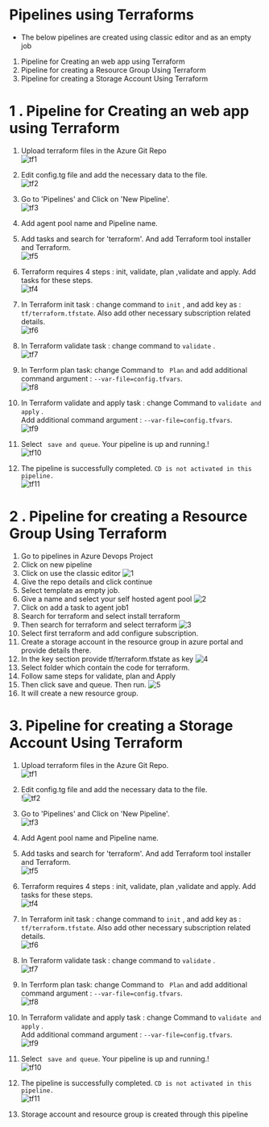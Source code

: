 # Pipelines using Terraforms
  * The below pipelines are created using classic editor and as an empty job
  1. Pipeline for Creating an web app using Terraform
  2. Pipeline for creating a Resource Group Using Terraform
  3. Pipeline for creating a Storage Account Using Terraform

# 1 . Pipeline for Creating an web app using Terraform


  1. Upload terraform files in the Azure Git Repo <br>![tf1](https://user-images.githubusercontent.com/23217592/154906132-b29d294a-72b0-489c-9dc4-16e7765bd12d.jpg)
  2. Edit config.tg file and add the necessary data to the file.<br>![tf2](https://user-images.githubusercontent.com/23217592/154906328-3ba14d4a-6b70-471a-ad06-176f1515fafb.jpg)

  3. Go to 'Pipelines' and Click on 'New Pipeline'.<br> ![tf3](https://user-images.githubusercontent.com/23217592/154906639-30603788-16ab-4bc0-935b-6623e0c9ba17.jpg)

  4. Add agent pool name and Pipeline name. 
  5. Add tasks and search for 'terraform'. And add Terraform tool installer and Terraform.<br> ![tf5](https://user-images.githubusercontent.com/23217592/154907102-b37d1f4d-f1cf-4ba8-9860-dc7dffbf77bd.jpg)

  6. Terraform requires 4 steps : init, validate, plan ,validate and apply. Add tasks for these steps.<br> ![tf4](https://user-images.githubusercontent.com/23217592/154907452-125bcbc6-cc5e-40a0-9c09-ded042dabafc.jpg)

  7. In Terraform init task : change command to ```init``` , and add key as :``` tf/terraform.tfstate```. Also add other necessary subscription related details.<br> ![tf6](https://user-images.githubusercontent.com/23217592/154907856-81a1c81e-4b43-40f4-8784-ad8b0cdadc17.jpg)

  8. In Terraform validate task : change command to ```validate``` .<br> ![tf7](https://user-images.githubusercontent.com/23217592/154908093-785f9dc2-9f4b-46c7-b54d-61bd7c6151f0.jpg)
  9. In Terrform plan task: change Command to ``` Plan``` and add additional command argument : ``` --var-file=config.tfvars ```. <br> ![tf8](https://user-images.githubusercontent.com/23217592/154908385-b9e03090-c771-417d-af89-fee216e1e9ce.jpg)
  10. In Terraform validate and apply task : change Command to ``` validate and apply ``` .<br>Add additional command argument : ``` --var-file=config.tfvars ```. <br>![tf9](https://user-images.githubusercontent.com/23217592/154908593-26157af1-a431-41cb-a463-3f7720056e4d.jpg)
  11. Select ``` save and queue```. Your pipeline is up and running.!<br>
  ![tf10](https://user-images.githubusercontent.com/23217592/154908874-b6e006ff-0af0-403d-b4ca-6f86b4c78d04.jpg)
  13. The pipeline is successfully completed. ```CD is not activated in this pipeline. ``` <br> ![tf11](https://user-images.githubusercontent.com/23217592/154909093-e2dbd2cd-b5a5-4415-833c-556e8f3cfc72.jpg)

# 2 . Pipeline for creating a Resource Group Using Terraform

   1. Go to pipelines in Azure Devops Project
   2. Click on new pipeline
   3. Click on use the classic editor
      ![1](https://user-images.githubusercontent.com/70442264/154905709-4f40aa45-551b-4a52-a0cc-c2d4b0236822.png)
   4. Give the repo details and click continue
   5. Select template as empty job.
   6. Give a name and select your self hosted agent pool
      ![2](https://user-images.githubusercontent.com/70442264/154906095-da6b0bc4-d65c-4b96-bac9-e105bfd5055e.png)
   7. Click on add a task to agent job1
   8. Search for terraform and select install terraform
   9. Then search for terraform and select terraform
      ![3](https://user-images.githubusercontent.com/70442264/154906441-f814d530-b883-4677-ac13-8b7c9c01a3f8.png)
   10. Select first terraform and add configure subscription.
   11. Create a storage account in the resource group in azure portal and provide details there.
   12. In the key section provide tf/terraform.tfstate as key
      ![4](https://user-images.githubusercontent.com/70442264/154906728-01f8650a-3056-4249-82bd-672e9a11e241.png)
   13. Select folder which contain the code for terraform.
   14. Follow same steps for validate, plan and Apply
   15. Then click save and queue. Then run.
      ![5](https://user-images.githubusercontent.com/70442264/154907149-0b684c54-6251-45c3-9a9f-27aa92402265.png)
   16. It will create a new resource group.

# 3. Pipeline for creating a Storage Account Using Terraform
  1. Upload terraform files in the Azure Git Repo. <br>![tf1](https://user-images.githubusercontent.com/23217592/155058810-be460ea3-f376-4afa-8f8e-8cfd8cd6fb09.jpg)

  2. Edit config.tg file and add the necessary data to the file.<br>!![tf2](https://user-images.githubusercontent.com/23217592/155058832-e066b2f2-a212-4951-88b7-4310e07786ed.jpg)


  3. Go to 'Pipelines' and Click on 'New Pipeline'.<br> ![tf3](https://user-images.githubusercontent.com/23217592/154906639-30603788-16ab-4bc0-935b-6623e0c9ba17.jpg)

  4. Add Agent pool name and Pipeline name. 
  5. Add tasks and search for 'terraform'. And add Terraform tool installer and Terraform.<br> ![tf5](https://user-images.githubusercontent.com/23217592/154907102-b37d1f4d-f1cf-4ba8-9860-dc7dffbf77bd.jpg)

  6. Terraform requires 4 steps : init, validate, plan ,validate and apply. Add tasks for these steps.<br> ![tf4](https://user-images.githubusercontent.com/23217592/154907452-125bcbc6-cc5e-40a0-9c09-ded042dabafc.jpg)

  7. In Terraform init task : change command to ```init``` , and add key as :``` tf/terraform.tfstate```. Also add other necessary subscription related details.<br> ![tf6](https://user-images.githubusercontent.com/23217592/154907856-81a1c81e-4b43-40f4-8784-ad8b0cdadc17.jpg)

  8. In Terraform validate task : change command to ```validate``` .<br> ![tf7](https://user-images.githubusercontent.com/23217592/154908093-785f9dc2-9f4b-46c7-b54d-61bd7c6151f0.jpg)
  9. In Terrform plan task: change Command to ``` Plan``` and add additional command argument : ``` --var-file=config.tfvars ```. <br> ![tf8](https://user-images.githubusercontent.com/23217592/154908385-b9e03090-c771-417d-af89-fee216e1e9ce.jpg)
  10. In Terraform validate and apply task : change Command to ``` validate and apply ``` .<br>Add additional command argument : ``` --var-file=config.tfvars ```. <br>![tf9](https://user-images.githubusercontent.com/23217592/154908593-26157af1-a431-41cb-a463-3f7720056e4d.jpg)
  11. Select ``` save and queue```. Your pipeline is up and running.!<br>
  ![tf10](https://user-images.githubusercontent.com/23217592/154908874-b6e006ff-0af0-403d-b4ca-6f86b4c78d04.jpg)
  13. The pipeline is successfully completed. ```CD is not activated in this pipeline. ``` <br> ![tf11](https://user-images.githubusercontent.com/23217592/154909093-e2dbd2cd-b5a5-4415-833c-556e8f3cfc72.jpg)
  14. Storage account and resource group is created through this pipeline 

